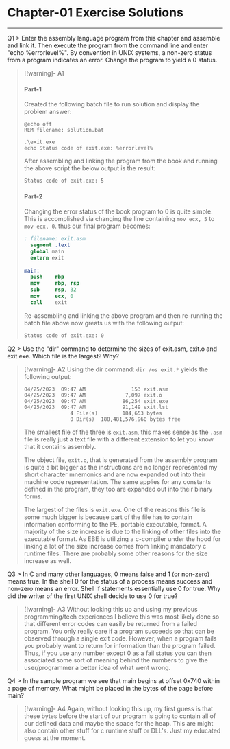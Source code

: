 # Chapter-01 Exercise Solutions
---
Q1 > Enter the assembly language program from this chapter and assemble and link it. Then execute the program from the command line and enter "echo %errorlevel%". By convention in UNIX systems, a non-zero status from a program indicates an error. Change the program to yield a 0 status.

> [!warning]- A1
> #### Part-1
> Created the following batch file to run solution and display the problem answer:
> ```batch
> @echo off
> REM filename: solution.bat
> 
> .\exit.exe
> echo Status code of exit.exe: %errorlevel%
> ```
> After assembling and linking the program from the book and running the above script the below output is the result:
> ```txt
> Status code of exit.exe: 5
> ```
> #### Part-2
> Changing the error status of the book program to 0 is quite simple. This is accomplished via changing the line containing `mov ecx, 5` to `mov ecx, 0`. thus our final program becomes:
> ```nasm
> ; filename: exit.asm
> 	segment .text
> 	global main
> 	extern exit
> 	
> main:
> 	push    rbp
> 	mov     rbp, rsp
> 	sub     rsp, 32
> 	mov     ecx, 0
> 	call    exit
> ```
> Re-assembling and linking the above program and then re-running the batch file above now greats us with the following output:
> ```txt
> Status code of exit.exe: 0
> ```

Q2 > Use the "dir" command to determine the sizes of exit.asm, exit.o and exit.exe. Which file is the largest? Why?

> [!warning]- A2
> Using the dir command: `dir /os exit.*` yields the following output:
> ```text
> 04/25/2023  09:47 AM               153 exit.asm
> 04/25/2023  09:47 AM             7,097 exit.o
> 04/25/2023  09:47 AM            86,254 exit.exe
> 04/25/2023  09:47 AM            91,149 exit.lst
>                4 File(s)        184,653 bytes
>                0 Dir(s)  188,481,576,960 bytes free
> ```
> The smallest file of the three is `exit.asm`, this makes sense as the `.asm` file is really just a text file with a different extension to let you know that it contains assembly. 
> 
> The object file, `exit.o`, that is generated from the assembly program is quite a bit bigger as the instructions are no longer represented my short character mnemonics and are now expanded out into their machine code representation. The same applies for any constants defined in the program, they too are expanded out into their binary forms.
> 
> The largest of the files is `exit.exe`. One of the reasons this file is some much bigger is because part of the file has to contain information conforming to the PE, portable executable, format. A majority of the size increase is due to the linking of other files into the executable format. As EBE is utilizing a c-compiler under the hood for linking a lot of the size increase comes from linking mandatory c runtime files. There are probably some other reasons for the size increase as well.

Q3 > In C and many other languages, 0 means false and 1 (or non-zero) means true. In the shell 0 for the status of a process means success and non-zero means an error. Shell if statements essentially use 0 for true. Why did the writer of the first UNIX shell decide to use 0 for true?

> [!warning]- A3
> Without looking this up and using my previous programming/tech experiences I believe this was most likely done so that different error codes can easily be returned from a failed program. You only really care if a program succeeds so that can be observed through a single exit code. However, when a program fails you probably want to return for information than the program failed. Thus, if you use any number except 0 as a fail status you can then associated some sort of meaning behind the numbers to give the user/programmer a better idea of what went wrong.

Q4 > In the sample program we see that main begins at offset 0x740 within a page of memory. What might be placed in the bytes of the page before main?

> [!warning]- A4
> Again, without looking this up, my first guess is that these bytes before the start of our program is going to contain all of our defined data and maybe the space for the heap. This are might also contain other stuff for c runtime stuff or DLL's. Just my educated guess at the moment.
